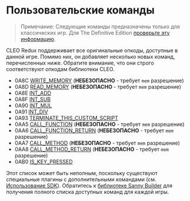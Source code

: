 # Пользовательские команды

> Примечание: Следующие команды предназначены только для классических игр. Для The Definitive Edition [проверьте эту информацию](the-definitive-edition-faq.md#can-i-use-cleo-opcodes).

CLEO Redux поддерживает все оригинальные опкоды, доступные в данной игре.  Помимо них, он добавляет несколько новых команд, перечисленных ниже.  Обратите внимание, что они строго соответствуют опкодам библиотеки CLEO.

- 0A8C [WRITE_MEMORY](https://library.sannybuilder.com/#/gta3/CLEO/0A8C) (**НЕБЕЗОПАСНО** - требует `mem` разрешение)
- 0A8D [READ_MEMORY](https://library.sannybuilder.com/#/gta3/CLEO/0A8D) (**НЕБЕЗОПАСНО** - требует `mem` разрешение)
- 0A8E [INT_ADD](https://library.sannybuilder.com/#/gta3/CLEO/0A8E)
- 0A8F [INT_SUB](https://library.sannybuilder.com/#/gta3/CLEO/0A8F)
- 0A90 [INT_MUL](https://library.sannybuilder.com/#/gta3/CLEO/0A90)
- 0A91 [INT_DIV](https://library.sannybuilder.com/#/gta3/CLEO/0A91)
- 0A93 [TERMINATE_THIS_CUSTOM_SCRIPT](https://library.sannybuilder.com/#/gta3/CLEO/0A93)
- 0AA5 [CALL_FUNCTION](https://library.sannybuilder.com/#/gta3/CLEO/0AA5) (**НЕБЕЗОПАСНО** - требует `mem` разрешение)
- 0AA6 [CALL_FUNCTION_RETURN](https://library.sannybuilder.com/#/gta3/CLEO/0AA6) (**НЕБЕЗОПАСНО** - требует `mem` разрешение)
- 0AA7 [CALL_METHOD](https://library.sannybuilder.com/#/gta3/CLEO/0AA7) (**НЕБЕЗОПАСНО** - требует `mem` разрешение)
- 0AA8 [CALL_METHOD_RETURN](https://library.sannybuilder.com/#/gta3/CLEO/0AA8) (**НЕБЕЗОПАСНО** - требует `mem` разрешение)
- 0AB0 [IS_KEY_PRESSED](https://library.sannybuilder.com/#/gta3/CLEO/0AB0)

Этот список может быть неполным, поскольку существуют специальные плагины с дополнительными командами (см. [Использование SDK](./using-sdk.md)).  Обратитесь к [библиотеке Sanny Builder](https://library.sannybuilder.com) для получения полного списка доступных команд для каждой игры.
